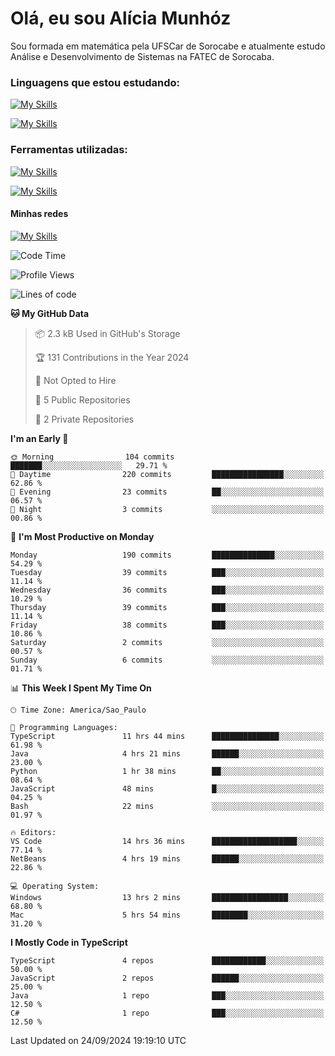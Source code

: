 # Olá, eu sou Alícia Munhóz

<p>Sou formada em matemática pela UFSCar de Sorocabe e atualmente estudo Análise e Desenvolvimento de Sistemas na FATEC de Sorocaba.</p>

### Linguagens que estou estudando:

[![My Skills](https://skillicons.dev/icons?i=js,ts,html,css)](https://skillicons.dev)


[![My Skills](https://skillicons.dev/icons?i=nodejs,java,py,latex)](https://skillicons.dev)

### Ferramentas utilizadas:

[![My Skills](https://skillicons.dev/icons?i=vscode,discord,figma,git)](https://skillicons.dev)

[![My Skills](https://skillicons.dev/icons?i=github,gmail,mongodb,sublime)](https://skillicons.dev)

#### Minhas redes
[![My Skills](https://skillicons.dev/icons?i=linkedin)](https://www.linkedin.com/in/aliciamunhozfrancodecamargo/)

<!--START_SECTION:waka-->
![Code Time](http://img.shields.io/badge/Code%20Time-62%20hrs%2042%20mins-blue)

![Profile Views](http://img.shields.io/badge/Profile%20Views-3-blue)

![Lines of code](https://img.shields.io/badge/From%20Hello%20World%20I%27ve%20Written-388.8%20thousand%20lines%20of%20code-blue)

**🐱 My GitHub Data** 

> 📦 2.3 kB Used in GitHub's Storage 
 > 
> 🏆 131 Contributions in the Year 2024
 > 
> 🚫 Not Opted to Hire
 > 
> 📜 5 Public Repositories 
 > 
> 🔑 2 Private Repositories 
 > 
**I'm an Early 🐤** 

```text
🌞 Morning                104 commits         ███████░░░░░░░░░░░░░░░░░░   29.71 % 
🌆 Daytime                220 commits         ████████████████░░░░░░░░░   62.86 % 
🌃 Evening                23 commits          ██░░░░░░░░░░░░░░░░░░░░░░░   06.57 % 
🌙 Night                  3 commits           ░░░░░░░░░░░░░░░░░░░░░░░░░   00.86 % 
```
📅 **I'm Most Productive on Monday** 

```text
Monday                   190 commits         ██████████████░░░░░░░░░░░   54.29 % 
Tuesday                  39 commits          ███░░░░░░░░░░░░░░░░░░░░░░   11.14 % 
Wednesday                36 commits          ███░░░░░░░░░░░░░░░░░░░░░░   10.29 % 
Thursday                 39 commits          ███░░░░░░░░░░░░░░░░░░░░░░   11.14 % 
Friday                   38 commits          ███░░░░░░░░░░░░░░░░░░░░░░   10.86 % 
Saturday                 2 commits           ░░░░░░░░░░░░░░░░░░░░░░░░░   00.57 % 
Sunday                   6 commits           ░░░░░░░░░░░░░░░░░░░░░░░░░   01.71 % 
```


📊 **This Week I Spent My Time On** 

```text
🕑︎ Time Zone: America/Sao_Paulo

💬 Programming Languages: 
TypeScript               11 hrs 44 mins      ███████████████░░░░░░░░░░   61.98 % 
Java                     4 hrs 21 mins       ██████░░░░░░░░░░░░░░░░░░░   23.00 % 
Python                   1 hr 38 mins        ██░░░░░░░░░░░░░░░░░░░░░░░   08.64 % 
JavaScript               48 mins             █░░░░░░░░░░░░░░░░░░░░░░░░   04.25 % 
Bash                     22 mins             ░░░░░░░░░░░░░░░░░░░░░░░░░   01.97 % 

🔥 Editors: 
VS Code                  14 hrs 36 mins      ███████████████████░░░░░░   77.14 % 
NetBeans                 4 hrs 19 mins       ██████░░░░░░░░░░░░░░░░░░░   22.86 % 

💻 Operating System: 
Windows                  13 hrs 2 mins       █████████████████░░░░░░░░   68.80 % 
Mac                      5 hrs 54 mins       ████████░░░░░░░░░░░░░░░░░   31.20 % 
```

**I Mostly Code in TypeScript** 

```text
TypeScript               4 repos             ████████████░░░░░░░░░░░░░   50.00 % 
JavaScript               2 repos             ██████░░░░░░░░░░░░░░░░░░░   25.00 % 
Java                     1 repo              ███░░░░░░░░░░░░░░░░░░░░░░   12.50 % 
C#                       1 repo              ███░░░░░░░░░░░░░░░░░░░░░░   12.50 % 
```




 Last Updated on 24/09/2024 19:19:10 UTC
<!--END_SECTION:waka-->
